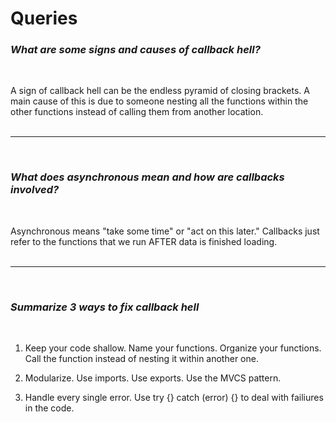 # Queries

### *What are some signs and causes of callback hell?*
<br/>

A sign of callback hell can be the endless pyramid of closing brackets. A main cause of this is due to someone nesting all the functions within the other functions instead of calling them from another location.
<br/><br/><hr/><br/>

### *What does asynchronous mean and how are callbacks involved?*
<br/>

Asynchronous means "take some time" or "act on this later." Callbacks just refer to the functions that we run AFTER data is finished loading.
<br/><br/><hr/><br/>

### *Summarize 3 ways to fix callback hell*
<br/>

1. Keep your code shallow. Name your functions. Organize your functions. Call the function instead of nesting it within another one.

2. Modularize. Use imports. Use exports. Use the MVCS pattern.

3. Handle every single error. Use try {} catch (error) {} to deal with failiures in the code.

